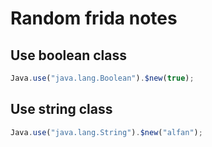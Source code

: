 # Random frida notes

## Use boolean class

```js
Java.use("java.lang.Boolean").$new(true);
```

## Use string class

```js
Java.use("java.lang.String").$new("alfan");
```
